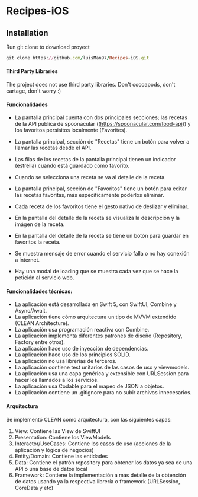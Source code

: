 # Recipes-iOS

## Installation
Run git clone to download proyect

```ruby
git clone https://github.com/luisMan97/Recipes-iOS.git
```

#### Third Party Libraries
The project does not use third party libraries. Don't cocoapods, don't cartage, don't worry :)

#### Funcionalidades
- La pantalla principal cuenta con dos principales secciones; las recetas de la API publica de spoonacular ((https://spoonacular.com/food-api)) y los favoritos persisitos localmente (Favorites).
- La pantalla principal, sección de "Recetas" tiene un botón para volver a llamar las recetas desde el API.
- Las filas de los recetas de la pantalla principal tienen un indicador (estrella) cuando está guardado como favorito.
- Cuando se selecciona una receta se va al detalle de la receta.
- La pantalla principal, sección de "Favoritos" tiene un botón para editar las recetas favoritas, más especificamente poderlos eliminar.
- Cada receta de los favoritos tiene el gesto nativo de deslizar y eliminar.
- En la pantalla del detalle de la receta se visualiza la descripción y la imágen de la receta.
- En la pantalla del detalle de la receta se tiene un botón para guardar en favoritos la receta.

- Se muestra mensaje de error cuando el servicio falla o no hay conexión a internet.
- Hay una modal de loading que se muestra cada vez que se hace la petición al servicio web.

#### Funcionalidades técnicas:
- La aplicación está desarrollada en Swift 5, con SwiftUI, Combine y Async/Await.
- La aplicación tiene cómo arquitectura un tipo de MVVM extendido (CLEAN Architecture).
- La aplicación usa programación reactiva con Combine.
- La aplicación implementa diferentes patrones de diseño (Repository, Factory entre otros).
- La aplicación hace uso de inyección de dependencias.
- La aplicación hace uso de los principios SOLID.
- La aplicación no usa librerías de terceros.
- La aplicación contiene test unitarios de las casos de uso y viewmodels.
- La aplicación usa una capa genérica y extensible con URLSession para hacer los llamados a los servicios.  
- La aplicación usa Codable para el mapeo de JSON a objetos. 
- La aplicación contiene un .gitignore para no subir archivos innecesarios.

#### Arquitectura
Se implementó CLEAN como arquitectura, con las siguientes capas:
1) View: Contiene las View de SwiftUI
2) Presentation: Contiene los ViewModels
3) Interactor/UseCases: Contiene los casos de uso (acciones de la aplicación y lógica de negocios)
4) Entity/Domain: Contiene las entidades
5) Data: Contiene el patrón repository para obtener los datos ya sea de una API o una base de datos local
6) Framework: Contiene la implementación a más detalle de la obtención de datos usando ya la respectiva librería o framework (URLSession, CoreData y etc)
